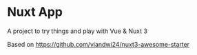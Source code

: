 # Nuxt App

A project to try things and play with Vue & Nuxt 3

Based on https://github.com/viandwi24/nuxt3-awesome-starter
